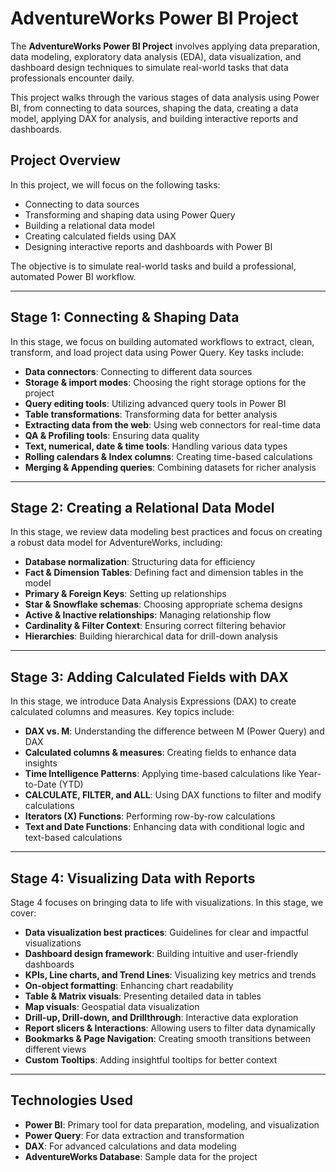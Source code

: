 # **AdventureWorks Power BI Project**

The **AdventureWorks Power BI Project** involves applying data preparation, data modeling, exploratory data analysis (EDA), data visualization, and dashboard design techniques to simulate real-world tasks that data professionals encounter daily.

This project walks through the various stages of data analysis using Power BI, from connecting to data sources, shaping the data, creating a data model, applying DAX for analysis, and building interactive reports and dashboards.


## **Project Overview**

In this project, we will focus on the following tasks:

- Connecting to data sources
- Transforming and shaping data using Power Query
- Building a relational data model
- Creating calculated fields using DAX
- Designing interactive reports and dashboards with Power BI

The objective is to simulate real-world tasks and build a professional, automated Power BI workflow.

---

## **Stage 1: Connecting & Shaping Data**

In this stage, we focus on building automated workflows to extract, clean, transform, and load project data using Power Query. Key tasks include:

- **Data connectors**: Connecting to different data sources
- **Storage & import modes**: Choosing the right storage options for the project
- **Query editing tools**: Utilizing advanced query tools in Power BI
- **Table transformations**: Transforming data for better analysis
- **Extracting data from the web**: Using web connectors for real-time data
- **QA & Profiling tools**: Ensuring data quality
- **Text, numerical, date & time tools**: Handling various data types
- **Rolling calendars & Index columns**: Creating time-based calculations
- **Merging & Appending queries**: Combining datasets for richer analysis

---

## **Stage 2: Creating a Relational Data Model**

In this stage, we review data modeling best practices and focus on creating a robust data model for AdventureWorks, including:

- **Database normalization**: Structuring data for efficiency
- **Fact & Dimension Tables**: Defining fact and dimension tables in the model
- **Primary & Foreign Keys**: Setting up relationships
- **Star & Snowflake schemas**: Choosing appropriate schema designs
- **Active & Inactive relationships**: Managing relationship flow
- **Cardinality & Filter Context**: Ensuring correct filtering behavior
- **Hierarchies**: Building hierarchical data for drill-down analysis

---

## **Stage 3: Adding Calculated Fields with DAX**

In this stage, we introduce Data Analysis Expressions (DAX) to create calculated columns and measures. Key topics include:

- **DAX vs. M**: Understanding the difference between M (Power Query) and DAX
- **Calculated columns & measures**: Creating fields to enhance data insights
- **Time Intelligence Patterns**: Applying time-based calculations like Year-to-Date (YTD)
- **CALCULATE, FILTER, and ALL**: Using DAX functions to filter and modify calculations
- **Iterators (X) Functions**: Performing row-by-row calculations
- **Text and Date Functions**: Enhancing data with conditional logic and text-based calculations

---

## **Stage 4: Visualizing Data with Reports**

Stage 4 focuses on bringing data to life with visualizations. In this stage, we cover:

- **Data visualization best practices**: Guidelines for clear and impactful visualizations
- **Dashboard design framework**: Building intuitive and user-friendly dashboards
- **KPIs, Line charts, and Trend Lines**: Visualizing key metrics and trends
- **On-object formatting**: Enhancing chart readability
- **Table & Matrix visuals**: Presenting detailed data in tables
- **Map visuals**: Geospatial data visualization
- **Drill-up, Drill-down, and Drillthrough**: Interactive data exploration
- **Report slicers & Interactions**: Allowing users to filter data dynamically
- **Bookmarks & Page Navigation**: Creating smooth transitions between different views
- **Custom Tooltips**: Adding insightful tooltips for better context

---

## **Technologies Used**

- **Power BI**: Primary tool for data preparation, modeling, and visualization
- **Power Query**: For data extraction and transformation
- **DAX**: For advanced calculations and data modeling
- **AdventureWorks Database**: Sample data for the project


